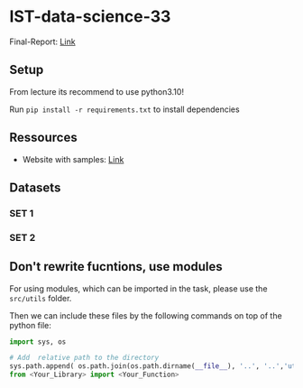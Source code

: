 # IST-data-science-33

Final-Report: [Link](https://www.overleaf.com/1932411886vvfcqbrbrcfq)

## Setup 

From lecture its recommend to use python3.10!

Run ```pip install -r requirements.txt``` to install dependencies

## Ressources

- Website with samples: [Link](http://web.ist.utl.pt/~claudia.antunes/DSLabs/)

## Datasets 

### SET 1


### SET 2



## Don't rewrite fucntions, use modules

For using modules, which can be imported in the task, please use the ```src/utils``` folder.

Then we can include these files by the following commands on top of the python file: 

```python
import sys, os

# Add  relative path to the directory
sys.path.append( os.path.join(os.path.dirname(__file__), '..', '..','utils') )
from <Your_Library> import <Your_Function>
```